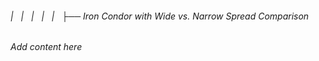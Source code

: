 ###### |   |   |   |   |   ├── Iron Condor with Wide vs. Narrow Spread Comparison

*Add content here*